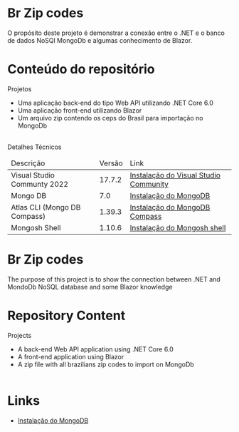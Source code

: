 # Br Zip codes
O propósito deste projeto é demonstrar a conexão entre o .NET e o banco de dados NoSQl MongoDb e algumas conhecimento de Blazor.
# Conteúdo do repositório
Projetos
     <ul>
      <li>Uma aplicação back-end do tipo Web API utilizando .NET Core 6.0</li>
      <li>Uma aplicação front-end utilizando Blazor</li>
      <li>Um arquivo zip contendo os ceps do Brasil para importação no MongoDb</li>    
     </ul>   

Detalhes Técnicos
<table>
     <thead>
          <tr>
               <td>
                    Descrição
               </td>
               <td>
                    Versão
               </td>
               <td>Link
               </td>
          </tr>
     </thead>
     <tbody>
          <tr>
               <td>Visual Studio Communty 2022</td>
                <td>17.7.2</td>
                <td><a href='https://visualstudio.microsoft.com/vs/community/' target='_blank'>Instalação do Visual Studio 
                Community </a> </td>
          </tr>
          <tr>
               <td>Mongo DB</td>
                <td>7.0</td>
                <td><a href='https://www.mongodb.com/try/download/community' target='_blank'>Instalação do MongoDB </a> </td>
          </tr>
          <tr>
               <td>Atlas CLI (Mongo DB Compass)</td>
               <td>1.39.3</td>
               <td><a href='https://www.mongodb.com/try/download/compass' target='_blank'>Instalação do MongoDB Compass</a> 
               </td>
          </tr>
          <tr>
               <td>Mongosh Shell</td>
                <td>1.10.6</td>
                <td><a href='https://www.mongodb.com/docs/mongodb-shell/'target='_blank'>Instalação do Mongosh shell </a> 
          </td>
          </tr>
     </tbody>
</table>

# Br Zip codes
The purpose of this project is to show the connection between .NET and MondoDb NoSQL database and some Blazor knowledge  
# Repository Content
Projects
    <ul>
      <li> A back-end Web API application using .NET Core 6.0</li>
      <li> A front-end application using Blazor</li>
      <li>A zip file with all brazilians zip codes to import on MongoDb</li>    
     </ul>
    
# Links
<ul>
     <li><a href='' </a>Instalação do MongoDB </li>
</ul>

